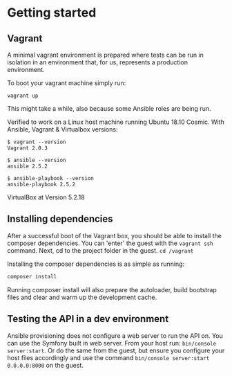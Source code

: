 # Getting started

## Vagrant
A minimal vagrant environment is prepared where tests can be run in isolation in an environment that, for us, represents
a production environment.

To boot your vagrant machine simply run:

`vagrant up`

This might take a while, also because some Ansible roles are being run. 

Verified to work on a Linux host machine running Ubuntu 18.10 Cosmic. With Ansible, Vagrant & Virtualbox versions:

```
$ vagrant --version
Vagrant 2.0.3

$ ansible --version
ansible 2.5.2

$ ansible-playbook --version 
ansible-playbook 2.5.2
```

VirtualBox at Version 5.2.18

## Installing dependencies
After a successful boot of the Vagrant box, you should be able to install the composer dependencies. You can 'enter' the
 guest with the `vagrant ssh` command. Next, cd to the project folder in the guest. `cd /vagrant` 
 
Installing the composer dependencies is as simple as running:

```bash
composer install
```

Running composer install will also prepare the autoloader, build bootstrap files and clear and warm up the development cache.

## Testing the API in a dev environment
Ansible provisioning does not configure a web server to run the API on. You can use the Symfony built in web server. 
From your host run: `bin/console server:start`. Or do the same from the guest, but ensure you configure your host files
accordingly and use the command `bin/console server:start 0.0.0.0:8000` on the guest.